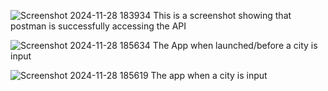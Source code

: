 ![Screenshot 2024-11-28 183934](https://github.com/user-attachments/assets/af4532c7-e6e3-49ff-bc0f-a080406b1f03)
This is a screenshot showing that postman is successfully accessing the API

![Screenshot 2024-11-28 185634](https://github.com/user-attachments/assets/a302cf52-2270-4ab7-8202-881a3a8c7857)
The App when launched/before a city is input

![Screenshot 2024-11-28 185619](https://github.com/user-attachments/assets/ed0581d5-4979-4be9-83ed-3f2ae8c4276a)
The app when a city is input
